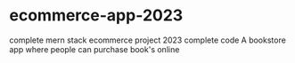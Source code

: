 # ecommerce-app-2023
complete mern stack ecommerce project 2023 complete code
A bookstore app where people can purchase book's online
